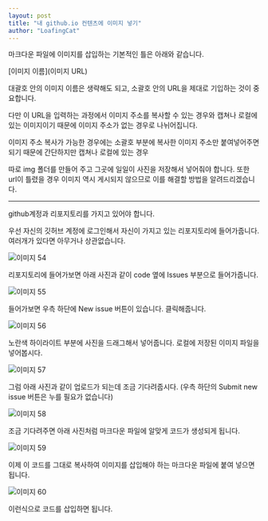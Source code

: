 ```yaml
---
layout: post
title: "내 github.io 컨텐츠에 이미지 넣기"
author: "LoafingCat"
---
```


마크다운 파일에 이미지를 삽입하는 기본적인 틀은 아래와 같습니다.

[이미지 이름](이미지 URL)

대괄호 안의 이미지 이름은 생략해도 되고, 소괄호 안의 URL을 제대로 기입하는 것이 중요합니다.

다만 이 URL을 입력하는 과정에서 이미지 주소를 복사할 수 있는 경우와 캡쳐나 로컬에 있는 이미지이기 때문에 이미지 주소가 없는 경우로 나뉘어집니다.

이미지 주소 복사가 가능한 경우에는 소괄호 부분에 복사한 이미지 주소만 붙여넣어주면 되기 때문에 간단하지만 캡쳐나 로컬에 있는 경우

따로 img 폴더를 만들어 주고 그곳에 일일이 사진을 저장해서 넣어줘야 합니다. 또한 url이 틀렸을 경우 이미지 역시 게시되지 않으므로 이를 해결할 방법을 알려드리겠습니다.


-------------------------------------


github계정과 리포지토리를 가지고 있어야 합니다.


우선 자신의 깃허브 계정에 로그인해서 자신이 가지고 있는 리포지토리에 들어가줍니다. 여러개가 있다면 아무거나 상관없습니다.

![이미지 54](https://github.com/Loafingcat/Loafingcat.github.io/assets/98324619/27489da7-74fc-4c82-a143-1a3e6751b456)


리포지토리에 들어가보면 아래 사진과 같이 code 옆에 Issues 부분으로 들어가줍니다.

![이미지 55](https://github.com/Loafingcat/Loafingcat.github.io/assets/98324619/4cd3a3b0-c96e-4b43-8c53-67bea3ada101)


들어가보면 우측 하단에 New issue 버튼이 있습니다. 클릭해줍니다.

![이미지 56](https://github.com/Loafingcat/Loafingcat.github.io/assets/98324619/22688696-f9d9-4e11-91c8-184e8e19efd7)


노란색 하이라이트 부분에 사진을 드래그해서 넣어줍니다. 로컬에 저장된 이미지 파일을 넣어봅시다.

![이미지 57](https://github.com/Loafingcat/Loafingcat.github.io/assets/98324619/89462f13-3ce5-40e3-9942-9a10bc8a832d)


그럼 아래 사진과 같이 업로드가 되는데 조금 기다려줍시다. (우측 하단의 Submit new issue 버튼은 누를 필요가 없습니다)

![이미지 58](https://github.com/Loafingcat/Loafingcat.github.io/assets/98324619/d3d16444-2b5c-4dfb-97ba-c8844f9b2460)


조금 기다려주면 아래 사진처럼 마크다운 파일에 알맞게 코드가 생성되게 됩니다. 

![이미지 59](https://github.com/Loafingcat/Loafingcat.github.io/assets/98324619/0ff7d11a-4347-4d25-8356-e462701f86cf)


이제 이 코드를 그대로 복사하여 이미지를 삽입해야 하는 마크다운 파일에 붙여 넣으면 됩니다.

![이미지 60](https://github.com/Loafingcat/Loafingcat.github.io/assets/98324619/302e14fd-4c45-4f6c-b726-f4ecc888b61c)

이런식으로 코드를 삽입하면 됩니다.